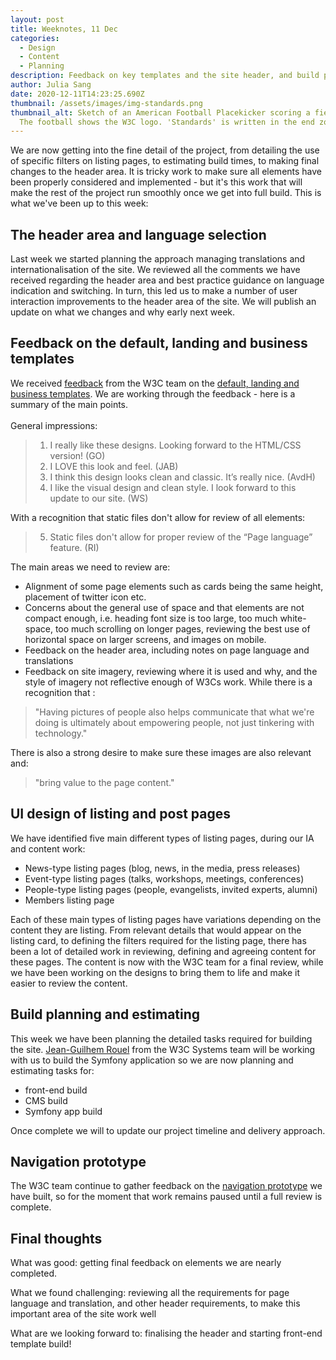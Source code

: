 ```yaml
---
layout: post
title: Weeknotes, 11 Dec
categories:
  - Design
  - Content
  - Planning
description: Feedback on key templates and the site header, and build planning
author: Julia Sang
date: 2020-12-11T14:23:25.690Z
thumbnail: /assets/images/img-standards.png
thumbnail_alt: Sketch of an American Football Placekicker scoring a field goal.
  The football shows the W3C logo. 'Standards' is written in the end zone.
---
```

We are now getting into the fine detail of the project, from detailing the use of specific filters on listing pages, to estimating build times, to making final changes to the header area. It is tricky work to make sure all elements have been properly considered and implemented - but it's this work that will make the rest of the project run smoothly once we get into full build. This is what we've been up to this week: 

## The header area and language selection

Last week we started planning the approach managing translations and internationalisation of the site.  We reviewed all the comments we have received regarding the header area and best practice guidance on language indication and switching. In turn, this led us to make a number of user interaction improvements to the header area of the site. We will publish an update on what we changes and why early next week. 

## Feedback on the default, landing and business templates

We received [feedback](https://docs.google.com/document/d/1vtydrH1oOTB_cXVVNrhAvWdeM1kf9U0pWiyMP8qe4iY/edit?pli=1#heading=h.v560jtxujt35) from the W3C team on the [default, landing and business templates](/designs-for-the-default-landing-and-business-templates/). We are working through the feedback - here is a summary of the main points. \
\
General impressions: 

> 1. I really like these designs. Looking forward to the HTML/CSS version! (GO)
> 2. I LOVE this look and feel. (JAB)
> 3. I think this design looks clean and classic. It’s really nice. (AvdH)
> 4. I like the visual design and clean style. I look forward to this update to our site. (WS)

With a recognition that static files don't allow for review of all elements:

> 5. Static files don't allow for proper review of the “Page language” feature. (RI) 

The main areas we need to review are:

* Alignment of some page elements such as cards being the same height, placement of twitter icon etc. 
* Concerns about the general use of space and that elements are not compact enough, i.e. heading font size is too large, too much white-space, too much scrolling on longer pages, reviewing the best use of horizontal space on larger screens, and images on mobile.
* Feedback on the header area, including notes on page language and translations
* Feedback on site imagery, reviewing where it is used and why, and the style of imagery not reflective enough of W3Cs work. While there is a recognition that :

> "Having pictures of people also helps communicate that what we're doing is ultimately about empowering people, not just tinkering with technology."

There is also a strong desire to make sure these images are also relevant and:

> "bring value to the page content."

## UI design of listing and post pages

We have identified five main different types of listing pages, during our IA and content work:

* News-type listing pages (blog, news, in the media, press releases)
* Event-type listing pages (talks, workshops, meetings, conferences)
* People-type listing pages (people, evangelists, invited experts, alumni)
* Members listing page

Each of these main types of listing pages have variations depending on the content they are listing. From relevant details that would appear on the listing card, to defining the filters required for the listing page, there has been a lot of detailed work in reviewing, defining and agreeing content for these pages. The content is now with the W3C team for a final review, while we have been working on the designs to bring them to life and make it easier to review the content. 

## Build planning and estimating

This week we have been planning the detailed tasks required for building the site. [Jean-Guilhem Rouel](/about-w3c/#jean-guilhem-rouel-systems-team) from the W3C Systems team will be working with us to build the Symfony application so we are now planning and estimating tasks for:

* front-end build
* CMS build
* Symfony app build

Once complete we will to update our project timeline and delivery approach.  

## Navigation prototype

The W3C team continue to gather feedback on the [navigation prototype](/prototyping-the-main-navigation/) we have built, so for the moment that work remains paused until a full review is complete.

## Final thoughts

What was good: getting final feedback on elements we are nearly completed. 

What we found challenging: reviewing all the requirements for page language and translation, and other header requirements, to make this important area of the site work well  

What are we looking forward to: finalising the header and starting front-end template build!